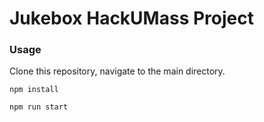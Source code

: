 # Jukebox HackUMass Project

### Usage

Clone this repository, navigate to the main directory.

```
npm install
```

```
npm run start
```
